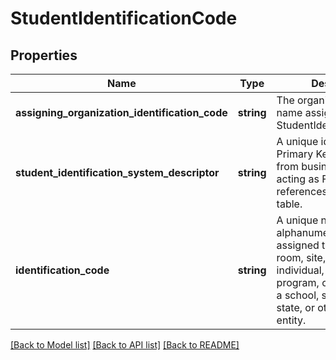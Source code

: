 # StudentIdentificationCode

## Properties
Name | Type | Description | Notes
------------ | ------------- | ------------- | -------------
**assigning_organization_identification_code** | **string** | The organization code or name assigning the StudentIdentificationCode. | [optional] 
**student_identification_system_descriptor** | **string** | A unique identifier used as Primary Key, not derived from business logic, when acting as Foreign Key, references the parent table. | [optional] 
**identification_code** | **string** | A unique number or alphanumeric code assigned to a space, room, site, building, individual, organization, program, or institution by a school, school system, a state, or other agency or entity. | [optional] 

[[Back to Model list]](../README.md#documentation-for-models) [[Back to API list]](../README.md#documentation-for-api-endpoints) [[Back to README]](../README.md)



